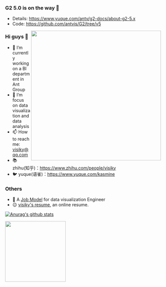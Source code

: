 ### G2 5.0 is on the way 🚀

- Details: https://www.yuque.com/antv/g2-docs/about-g2-5.x
- Code: https://github.com/antvis/G2/tree/v5


<a href="https://juejin.cn/book/7031893648145186824"><img align="right" src="https://user-images.githubusercontent.com/7856674/145028516-3fe0020c-2bab-4bb9-b7bf-784433387614.png" height="420" /></a>

### Hi guys 👋

- 🔭 I’m currently working on a BI department in Ant Group
- 🌱 I’m focus on data visualization and data analysis
- 📫 How to reach me: visiky@qq.com
- 📚 zhihu(知乎)：https://www.zhihu.com/people/visiky
- 🐦 yuque(语雀)：https://www.yuque.com/kasmine

### Others

- 🤔 A [Job Model](https://www.yuque.com/afx/about/evgq1d) for data visualization Engineer
- 😉 [visiky's resume](https://visiky.github.io/resume/?user=visiky), an online resume.

[![Anurag's github stats](https://github-readme-stats.vercel.app/api?username=visiky&theme=dracula&hide=commits)](https://github.com/anuraghazra/github-readme-stats)

 <img src="https://bubkoo-server.vercel.app/365dots" height="196"/>
